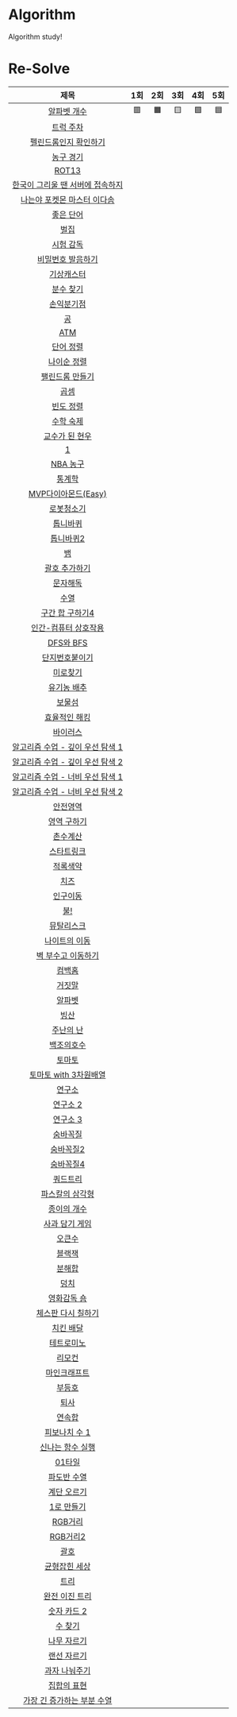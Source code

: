 # Algorithm
Algorithm study!

# Re-Solve
| 제목 | 1회 | 2회 | 3회 | 4회 | 5회 |
| :-: | :-: | :-: | :-: | :-: | :-: |
| [알파벳 개수](https://www.acmicpc.net/problem/10808) | 🟥 | 🟧 | 🟨 | 🟩 | 🟦 |
| [트럭 주차](https://www.acmicpc.net/problem/2979) | | | | | |
| [펠린드롬인지 확인하기](https://www.acmicpc.net/problem/10988)| | | | | |
| [농구 경기](https://www.acmicpc.net/problem/1159) | | | | | |
| [ROT13](https://www.acmicpc.net/problem/11655) | | | | | |
| [한국이 그리울 땐 서버에 접속하지](https://www.acmicpc.net/problem/9996) | | | | | |
| [나는야 포켓몬 마스터 이다솜](https://www.acmicpc.net/problem/1620) | | | | | |
| [좋은 단어](https://www.acmicpc.net/problem/3986) | | | | | |
| [벌집](https://www.acmicpc.net/problem/2292) | | | | | |
| [시험 감독](https://www.acmicpc.net/problem/13458) | | | | | |
| [비밀번호 발음하기](https://www.acmicpc.net/problem/4659) | | | | | |
| [기상캐스터](https://www.acmicpc.net/problem/10709) | | | | | |
| [분수 찾기](https://www.acmicpc.net/problem/1193) | | | | | |
| [손익분기점](https://www.acmicpc.net/problem/1712) | | | | | |
| [공](https://www.acmicpc.net/problem/1547) | | | | | |
| [ATM](https://www.acmicpc.net/problem/11399) | | | | | |
| [단어 정렬](https://www.acmicpc.net/problem/1181) | | | | | |
| [나이순 정렬](https://www.acmicpc.net/problem/10814)| | | | | |
| [팰린드롬 만들기](https://www.acmicpc.net/problem/1213) | | | | | |
| [곱셈](https://www.acmicpc.net/problem/1629) | | | | | |
| [빈도 정렬](https://www.acmicpc.net/problem/2910) | | | | | |
| [수학 숙제](https://www.acmicpc.net/problem/2870) | | | | | |
| [교수가 된 현우](https://www.acmicpc.net/problem/3474) | | | | | |
| [1](https://www.acmicpc.net/problem/4375) | | | | | |
| [NBA 농구](https://www.acmicpc.net/problem/2852) | | | | | |
| [통계학](https://www.acmicpc.net/problem/2108) | | | | | |
| [MVP다이아몬드(Easy)](https://www.acmicpc.net/problem/20413) | | | | | |
| [로봇청소기](https://www.acmicpc.net/problem/14503) | | | | | |
| [톱니바퀴](https://www.acmicpc.net/problem/14891) | | | | | |
| [톱니바퀴2](https://www.acmicpc.net/problem/15662) | | | | | |
| [뱀](https://www.acmicpc.net/problem/3190) | | | | | |
| [괄호 추가하기](https://www.acmicpc.net/problem/16637) | | | | | |
| [문자해독](https://www.acmicpc.net/problem/1593) | | | | | |
| [수열](https://www.acmicpc.net/problem/2559) | | | | | |
| [구간 합 구하기4](https://www.acmicpc.net/problem/11659) | | | | | |
| [인간-컴퓨터 상호작용](https://www.acmicpc.net/problem/16139) | | | | | |
| [DFS와 BFS](https://www.acmicpc.net/problem/1260) | | | | | |
| [단지번호붙이기](https://www.acmicpc.net/problem/2667) | | | | | |
| [미로찾기](https://www.acmicpc.net/problem/2178) | | | | | |
| [유기농 배추](https://www.acmicpc.net/problem/1012) | | | | | |
| [보물섬](https://www.acmicpc.net/problem/2589) | | | | | |
| [효율적인 해킹](https://www.acmicpc.net/problem/1325) | | | | | |
| [바이러스](https://www.acmicpc.net/problem/2606) | | | | | |
| [알고리즘 수업 - 깊이 우선 탐색 1](https://www.acmicpc.net/problem/24479) | | | | | |
| [알고리즘 수업 - 깊이 우선 탐색 2](https://www.acmicpc.net/problem/24480) | | | | | |
| [알고리즘 수업 - 너비 우선 탐색 1](https://www.acmicpc.net/problem/24444) | | | | | |
| [알고리즘 수업 - 너비 우선 탐색 2](https://www.acmicpc.net/problem/24445) | | | | | |
| [안전영역](https://www.acmicpc.net/problem/2468) | | | | | |
| [영역 구하기](https://www.acmicpc.net/problem/2583) | | | | | |
| [촌수계산](https://www.acmicpc.net/problem/2644) | | | | | |
| [스타트링크](https://www.acmicpc.net/problem/5014) | | | | | |
| [적록색약](https://www.acmicpc.net/problem/10026) | | | | | |
| [치즈](https://www.acmicpc.net/problem/2636) | | | | | |
| [인구이동](https://www.acmicpc.net/problem/16234) | | | | | |
| [불!](https://www.acmicpc.net/problem/4179) | | | | | |
| [뮤탈리스크](https://www.acmicpc.net/problem/12869) | | | | | |
| [나이트의 이동](https://www.acmicpc.net/problem/7562) | | | | | |
| [벽 부수고 이동하기](https://www.acmicpc.net/problem/2206) | | | | | |
| [컴백홈](https://www.acmicpc.net/problem/1189) | | | | | |
| [거짓말](https://www.acmicpc.net/problem/1043) | | | | | |
| [알파벳](https://www.acmicpc.net/problem/1987) | | | | | |
| [빙산](https://www.acmicpc.net/problem/2573) | | | | | |
| [주난의 난](https://www.acmicpc.net/problem/14497) | | | | | |
| [백조의호수](https://www.acmicpc.net/problem/3197) | | | | | |
| [토마토](https://www.acmicpc.net/problem/7576) | | | | | |
| [토마토 with 3차원배열](https://www.acmicpc.net/problem/7569) | | | | | |
| [연구소](https://www.acmicpc.net/problem/14502) | | | | | |
| [연구소 2](https://www.acmicpc.net/problem/17141) | | | | | |
| [연구소 3](https://www.acmicpc.net/problem/17142) | | | | | |
| [숨바꼭질](https://www.acmicpc.net/problem/1697) | | | | | |
| [숨바꼭질2](https://www.acmicpc.net/problem/12851) | | | | | |
| [숨바꼭질4](https://www.acmicpc.net/problem/13913) | | | | | |
| [쿼드트리](https://www.acmicpc.net/problem/1992) | | | | | |
| [파스칼의 삼각형](https://www.acmicpc.net/problem/16395) | | | | | |
| [종이의 개수](https://www.acmicpc.net/problem/1780) | | | | | |
| [사과 담기 게임](https://www.acmicpc.net/problem/2828) | | | | | |
| [오큰수](https://www.acmicpc.net/problem/17298) | | | | | |
| [블랙잭](https://www.acmicpc.net/problem/2798) | | | | | |
| [분해합](https://www.acmicpc.net/problem/2231) | | | | | |
| [덩치](https://www.acmicpc.net/problem/7568) | | | | | |
| [영화감독 숌](https://www.acmicpc.net/problem/1436) | | | | | |
| [체스판 다시 칠하기](https://www.acmicpc.net/problem/1018) | | | | | |
| [치킨 배달](https://www.acmicpc.net/problem/15686) | | | | | |
| [테트로미노](https://www.acmicpc.net/problem/14500) | | | | | |
| [리모컨](https://www.acmicpc.net/problem/1107) | | | | | |
| [마인크래프트](https://www.acmicpc.net/problem/18111) | | | | | |
| [부등호](https://www.acmicpc.net/problem/2529) | | | | | |
| [퇴사](https://www.acmicpc.net/problem/14501) | | | | | |
| [연속합](https://www.acmicpc.net/problem/1912) | | | | | |
| [피보나치 수 1](https://www.acmicpc.net/problem/24416) | | | | | |
| [신나는 함수 실행](https://www.acmicpc.net/problem/9184) | | | | | |
| [01타일](https://www.acmicpc.net/problem/1904) | | | | | |
| [파도반 수열](https://www.acmicpc.net/problem/9461) | | | | | |
| [계단 오르기](https://www.acmicpc.net/problem/2579) | | | | | |
| [1로 만들기](https://www.acmicpc.net/problem/1463) | | | | | |
| [RGB거리](https://www.acmicpc.net/problem/1149) | | | | | |
| [RGB거리2](https://www.acmicpc.net/problem/17404) | | | | | |
| [괄호](https://www.acmicpc.net/problem/9012) | | | | | |
| [균형잡힌 세상](https://www.acmicpc.net/problem/4949) | | | | | |
| [트리](https://www.acmicpc.net/problem/1068) | | | | | |
| [완전 이진 트리](https://www.acmicpc.net/problem/9934) | | | | | |
| [숫자 카드 2](https://www.acmicpc.net/problem/10816) | | | | | |
| [수 찾기](https://www.acmicpc.net/problem/1920) | | | | | |
| [나무 자르기](https://www.acmicpc.net/problem/2805) | | | | | |
| [랜선 자르기](https://www.acmicpc.net/problem/1654) | | | | | |
| [과자 나눠주기](https://www.acmicpc.net/problem/16401) | | | | | |
| [집합의 표현](https://www.acmicpc.net/problem/1717) | | | | | |
| [가장 긴 증가하는 부분 수열](https://www.acmicpc.net/problem/11053) | | | | | |
